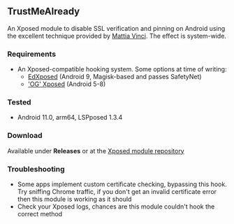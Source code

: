 ## TrustMeAlready 
An Xposed module to disable SSL verification and pinning on Android using the excellent technique provided by [Mattia Vinci](https://techblog.mediaservice.net/2018/11/universal-android-ssl-check-bypass-2/). The effect is system-wide.

### Requirements
* An Xposed-compatible hooking system. Some options at time of writing:
    * [EdXposed](https://github.com/ElderDrivers/EdXposed) (Android 9, Magisk-based and passes SafetyNet)
    * ['OG' Xposed](https://forum.xda-developers.com/showthread.php?t=3034811) (Android 5-8)

### Tested
* Android 11.0, arm64, LSPposed 1.3.4

### Download
Available under **Releases** or at the [Xposed module repository](https://repo.xposed.info/module/com.virb3.trustmealready)

### Troubleshooting
* Some apps implement custom certificate checking, bypassing this hook. Try sniffing Chrome traffic, if you don't get an invalid certificate error then this module is working as it should
* Check your Xposed logs, chances are this module couldn't hook the correct method
